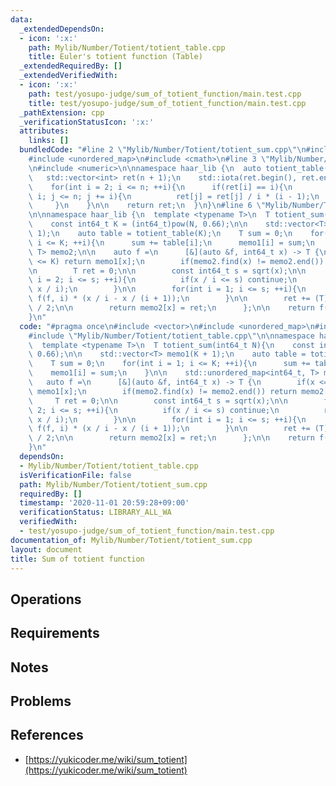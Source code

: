 ```yaml
---
data:
  _extendedDependsOn:
  - icon: ':x:'
    path: Mylib/Number/Totient/totient_table.cpp
    title: Euler's totient function (Table)
  _extendedRequiredBy: []
  _extendedVerifiedWith:
  - icon: ':x:'
    path: test/yosupo-judge/sum_of_totient_function/main.test.cpp
    title: test/yosupo-judge/sum_of_totient_function/main.test.cpp
  _pathExtension: cpp
  _verificationStatusIcon: ':x:'
  attributes:
    links: []
  bundledCode: "#line 2 \"Mylib/Number/Totient/totient_sum.cpp\"\n#include <vector>\n\
    #include <unordered_map>\n#include <cmath>\n#line 3 \"Mylib/Number/Totient/totient_table.cpp\"\
    \n#include <numeric>\n\nnamespace haar_lib {\n  auto totient_table(int n){\n \
    \   std::vector<int> ret(n + 1);\n    std::iota(ret.begin(), ret.end(), 0);\n\n\
    \    for(int i = 2; i <= n; ++i){\n      if(ret[i] == i){\n        for(int j =\
    \ i; j <= n; j += i){\n          ret[j] = ret[j] / i * (i - 1);\n        }\n \
    \     }\n    }\n\n    return ret;\n  }\n}\n#line 6 \"Mylib/Number/Totient/totient_sum.cpp\"\
    \n\nnamespace haar_lib {\n  template <typename T>\n  T totient_sum(int64_t N){\n\
    \    const int64_t K = (int64_t)pow(N, 0.66);\n\n    std::vector<T> memo1(K +\
    \ 1);\n    auto table = totient_table(K);\n    T sum = 0;\n    for(int i = 1;\
    \ i <= K; ++i){\n      sum += table[i];\n      memo1[i] = sum;\n    }\n\n    std::unordered_map<int64_t,\
    \ T> memo2;\n\n    auto f =\n      [&](auto &f, int64_t x) -> T {\n        if(x\
    \ <= K) return memo1[x];\n        if(memo2.find(x) != memo2.end()) return memo2[x];\n\
    \n        T ret = 0;\n\n        const int64_t s = sqrt(x);\n\n        for(int\
    \ i = 2; i <= s; ++i){\n          if(x / i <= s) continue;\n          ret -= f(f,\
    \ x / i);\n        }\n\n        for(int i = 1; i <= s; ++i){\n          ret -=\
    \ f(f, i) * (x / i - x / (i + 1));\n        }\n\n        ret += (T)x * (x + 1)\
    \ / 2;\n\n        return memo2[x] = ret;\n      };\n\n    return f(f, N);\n  }\n\
    }\n"
  code: "#pragma once\n#include <vector>\n#include <unordered_map>\n#include <cmath>\n\
    #include \"Mylib/Number/Totient/totient_table.cpp\"\n\nnamespace haar_lib {\n\
    \  template <typename T>\n  T totient_sum(int64_t N){\n    const int64_t K = (int64_t)pow(N,\
    \ 0.66);\n\n    std::vector<T> memo1(K + 1);\n    auto table = totient_table(K);\n\
    \    T sum = 0;\n    for(int i = 1; i <= K; ++i){\n      sum += table[i];\n  \
    \    memo1[i] = sum;\n    }\n\n    std::unordered_map<int64_t, T> memo2;\n\n \
    \   auto f =\n      [&](auto &f, int64_t x) -> T {\n        if(x <= K) return\
    \ memo1[x];\n        if(memo2.find(x) != memo2.end()) return memo2[x];\n\n   \
    \     T ret = 0;\n\n        const int64_t s = sqrt(x);\n\n        for(int i =\
    \ 2; i <= s; ++i){\n          if(x / i <= s) continue;\n          ret -= f(f,\
    \ x / i);\n        }\n\n        for(int i = 1; i <= s; ++i){\n          ret -=\
    \ f(f, i) * (x / i - x / (i + 1));\n        }\n\n        ret += (T)x * (x + 1)\
    \ / 2;\n\n        return memo2[x] = ret;\n      };\n\n    return f(f, N);\n  }\n\
    }\n"
  dependsOn:
  - Mylib/Number/Totient/totient_table.cpp
  isVerificationFile: false
  path: Mylib/Number/Totient/totient_sum.cpp
  requiredBy: []
  timestamp: '2020-11-01 20:59:28+09:00'
  verificationStatus: LIBRARY_ALL_WA
  verifiedWith:
  - test/yosupo-judge/sum_of_totient_function/main.test.cpp
documentation_of: Mylib/Number/Totient/totient_sum.cpp
layout: document
title: Sum of totient function
---
```


## Operations

## Requirements

## Notes

## Problems

## References

- [https://yukicoder.me/wiki/sum_totient](https://yukicoder.me/wiki/sum_totient)
